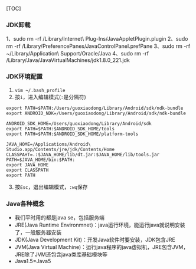 [TOC]

### JDK卸载
1、sudo rm -rf /Library/Internet\ Plug-Ins/JavaAppletPlugin.plugin
2、sudo rm -rf /Library/PreferencePanes/JavaControlPanel.prefPane
3、sudo rm -rf ~/Library/Application\ Support/Oracle/Java
4、sudo rm -rf /Library/Java/JavaVirtualMachines/jdk1.8.0_221.jdk

### JDK环境配置
1. `vim ~/.bash_profile`
2. 按`i`，进入编辑模式(`:`是分隔符)
```
export PATH=$PATH:/Users/guoxiaodong/Library/Android/sdk/ndk-bundle
export ANDROID_NDK=/Users/guoxiaodong/Library/Android/sdk/ndk-bundle

ANDROID_SDK_HOME=/Users/guoxiaodong/Library/Android/sdk
export PATH=$PATH:$ANDROID_SDK_HOME/tools
export PATH=$PATH:$ANDROID_SDK_HOME/platform-tools

JAVA_HOME=/Applications/Android\ Studio.app/Contents/jre/jdk/Contents/Home
CLASSPAHT=.:$JAVA_HOME/lib/dt.jar:$JAVA_HOME/lib/tools.jar
PATH=$JAVA_HOME/bin:$PATH:
export JAVA_HOME
export CLASSPATH
export PATH
```
3. 按`Esc`，退出编辑模式，`:wq`保存

### Java各种概念
* 我们平时用的都是java se，包括服务端
* JRE(Java Runtime Environmnet)：java运行环境，能运行java就说明安装了，一般服务器安装
* JDK(Java Development Kit)：开发Java软件时要安装，JDK包含JRE
* JVM(Java Virtual Machine)：运行java程序的java虚拟机，JRE包含JVM，JRE除了JVM还包含java类库基础模块等
* Java1.5=Java5